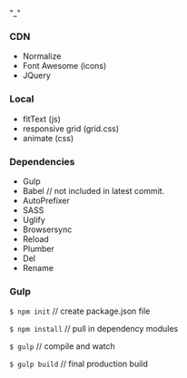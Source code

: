 "_"

### CDN
* Normalize 
* Font Awesome (icons)
* JQuery

### Local
* fitText (js)
* responsive grid (grid.css)
* animate (css)

### Dependencies 

* Gulp
* Babel // not included in latest commit.
* AutoPrefixer
* SASS
* Uglify
* Browsersync
* Reload
* Plumber
* Del
* Rename

### Gulp

` $ npm init ` // create package.json file

` $ npm install ` // pull in dependency modules

` $ gulp ` // compile and watch

` $ gulp build ` // final production build
